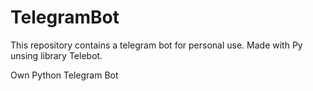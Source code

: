 # TelegramBot

This repository contains a telegram bot for personal use.
Made with Py unsing library Telebot.

Own Python Telegram Bot
